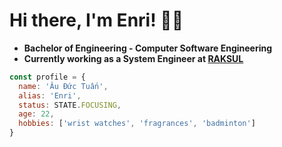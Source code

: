 # Hi there, I'm Enri! 👋🏻

- <strong>Bachelor of Engineering - Computer Software Engineering</strong> 
- <strong>Currently working as a System Engineer at <a href="https://recruit.raksul.com/" target="_blank">RAKSUL</a></strong>

```javascript
const profile = {
  name: 'Âu Đức Tuấn',
  alias: 'Enri',
  status: STATE.FOCUSING,
  age: 22,
  hobbies: ['wrist watches', 'fragrances', 'badminton']
}
```

<!-- # Some Stats 💻

<details>
  <summary>GitHub Stats</summary>
  <img alt="Enri's Github Stats" src="https://github-readme-stats.vercel.app/api?username=anaverage-enri&show_icons=true&theme=radical&count_private=true&include_all_commits=true&hide_border=true" width="400" />
  <img alt="Enri's GitHub Streak" src="https://github-readme-streak-stats.herokuapp.com/?user=anaverage-enri&&theme=radical&hide_border=true" width="400" />
  <br/>
  <i>
    Note: I'm noticing those stats above are not reflecting true numbers at all 🥺 <br/> 
    Third-party problems but yea they can stay here until I decide to make my own cool ass plugins like this
  </i>

</details>
<details>
  <summary>Daily Dev Stats</summary>

  <a href="https://app.daily.dev/anaverage_enri">
    <img src="https://api.daily.dev/devcards/d55378a0614543438ea4016d6126fd54.png?r=az3" width="200" alt="Enri's Dev Card"/>
  </a>
</details>

# Get in touch with me 🔎

[![Instagram](https://img.shields.io/badge/-Instagram-222222?style=flat-square&logo=instagram&logoColor=white)](https://www.instagram.com/anaverage.enri/)
[![LinkedIn](https://img.shields.io/badge/-LinkedIn-222222?style=flat-square&logo=Linkedin&logoColor=white)](https://www.linkedin.com/in/anaverageenri/)
[![Stack Overflow](https://img.shields.io/badge/-Stack%20Overflow-222222?style=flat-square&logo=stack-overflow&logoColor=white)](https://stackoverflow.com/users/10887502/enri?tab=profile)
[![Facebook](https://img.shields.io/badge/-Facebook-222222?style=flat-square&logo=facebook&logoColor=white)](https://www.facebook.com/anaverage.enri/)
[![Email](https://img.shields.io/badge/-Gmail-222222?style=flat-square&logo=gmail&logoColor=white)](mailto:ibenrique2510@gmail.com)
[![Spotify](https://img.shields.io/badge/-Spotify-222222?style=flat-square&logo=spotify&logoColor=white)](https://open.spotify.com/user/215hy342ibh6oymh5zui6yu2i?si=0aa8291614b54131) -->

<!-- <a href="https://github.com/iCharlesZ">
  <img src="https://img.shields.io/github/followers/anaverage-enri">
</a>
<a href="https://github.com/iCharlesZ">
   <img src="https://komarev.com/ghpvc/?username=anaverage-enri">
</a>  -->
 
